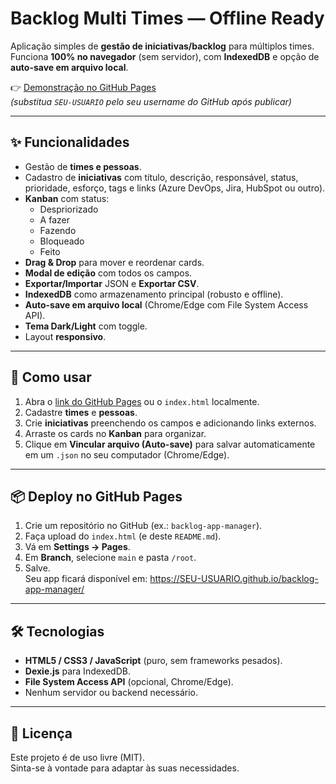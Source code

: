 # Backlog Multi Times — Offline Ready

Aplicação simples de **gestão de iniciativas/backlog** para múltiplos times.  
Funciona **100% no navegador** (sem servidor), com **IndexedDB** e opção de **auto-save em arquivo local**.

👉 [Demonstração no GitHub Pages](https://SEU-USUARIO.github.io/backlog-app-manager/)  
*(substitua `SEU-USUARIO` pelo seu username do GitHub após publicar)*

---

## ✨ Funcionalidades
- Gestão de **times e pessoas**.
- Cadastro de **iniciativas** com título, descrição, responsável, status, prioridade, esforço, tags e links (Azure DevOps, Jira, HubSpot ou outro).
- **Kanban** com status:
  - Despriorizado  
  - A fazer  
  - Fazendo  
  - Bloqueado  
  - Feito
- **Drag & Drop** para mover e reordenar cards.
- **Modal de edição** com todos os campos.
- **Exportar/Importar** JSON e **Exportar CSV**.
- **IndexedDB** como armazenamento principal (robusto e offline).
- **Auto-save em arquivo local** (Chrome/Edge com File System Access API).
- **Tema Dark/Light** com toggle.
- Layout **responsivo**.

---

## 🚀 Como usar
1. Abra o [link do GitHub Pages](https://SEU-USUARIO.github.io/backlog-app-manager/) ou o `index.html` localmente.
2. Cadastre **times** e **pessoas**.
3. Crie **iniciativas** preenchendo os campos e adicionando links externos.
4. Arraste os cards no **Kanban** para organizar.
5. Clique em **Vincular arquivo (Auto-save)** para salvar automaticamente em um `.json` no seu computador (Chrome/Edge).

---

## 📦 Deploy no GitHub Pages
1. Crie um repositório no GitHub (ex.: `backlog-app-manager`).
2. Faça upload do `index.html` (e deste `README.md`).
3. Vá em **Settings → Pages**.
4. Em **Branch**, selecione `main` e pasta `/root`.
5. Salve.  
   Seu app ficará disponível em: https://SEU-USUARIO.github.io/backlog-app-manager/
---

## 🛠 Tecnologias
- **HTML5 / CSS3 / JavaScript** (puro, sem frameworks pesados).
- **Dexie.js** para IndexedDB.
- **File System Access API** (opcional, Chrome/Edge).
- Nenhum servidor ou backend necessário.

---

## 📄 Licença
Este projeto é de uso livre (MIT).  
Sinta-se à vontade para adaptar às suas necessidades.
